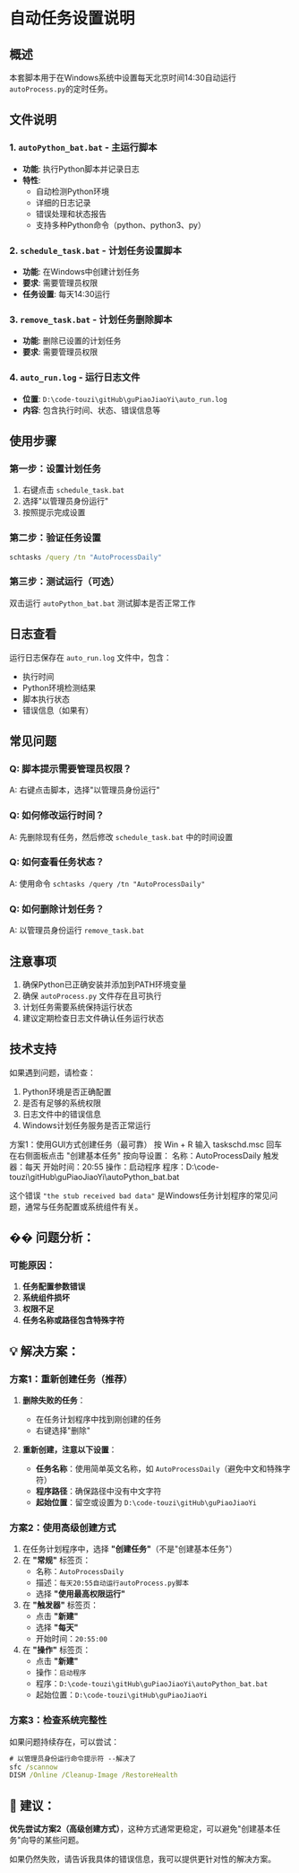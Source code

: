 # 自动任务设置说明

## 概述
本套脚本用于在Windows系统中设置每天北京时间14:30自动运行`autoProcess.py`的定时任务。

## 文件说明

### 1. `autoPython_bat.bat` - 主运行脚本
- **功能**: 执行Python脚本并记录日志
- **特性**: 
  - 自动检测Python环境
  - 详细的日志记录
  - 错误处理和状态报告
  - 支持多种Python命令（python、python3、py）

### 2. `schedule_task.bat` - 计划任务设置脚本
- **功能**: 在Windows中创建计划任务
- **要求**: 需要管理员权限
- **任务设置**: 每天14:30运行

### 3. `remove_task.bat` - 计划任务删除脚本
- **功能**: 删除已设置的计划任务
- **要求**: 需要管理员权限

### 4. `auto_run.log` - 运行日志文件
- **位置**: `D:\code-touzi\gitHub\guPiaoJiaoYi\auto_run.log`
- **内容**: 包含执行时间、状态、错误信息等

## 使用步骤

### 第一步：设置计划任务
1. 右键点击 `schedule_task.bat`
2. 选择"以管理员身份运行"
3. 按照提示完成设置

### 第二步：验证任务设置
```cmd
schtasks /query /tn "AutoProcessDaily"
```

### 第三步：测试运行（可选）
双击运行 `autoPython_bat.bat` 测试脚本是否正常工作

## 日志查看
运行日志保存在 `auto_run.log` 文件中，包含：
- 执行时间
- Python环境检测结果
- 脚本执行状态
- 错误信息（如果有）

## 常见问题

### Q: 脚本提示需要管理员权限？
A: 右键点击脚本，选择"以管理员身份运行"

### Q: 如何修改运行时间？
A: 先删除现有任务，然后修改 `schedule_task.bat` 中的时间设置

### Q: 如何查看任务状态？
A: 使用命令 `schtasks /query /tn "AutoProcessDaily"`

### Q: 如何删除计划任务？
A: 以管理员身份运行 `remove_task.bat`

## 注意事项
1. 确保Python已正确安装并添加到PATH环境变量
2. 确保 `autoProcess.py` 文件存在且可执行
3. 计划任务需要系统保持运行状态
4. 建议定期检查日志文件确认任务运行状态

## 技术支持
如果遇到问题，请检查：
1. Python环境是否正确配置
2. 是否有足够的系统权限
3. 日志文件中的错误信息
4. Windows计划任务服务是否正常运行 


方案1：使用GUI方式创建任务（最可靠）
按 Win + R
输入 taskschd.msc 回车
在右侧面板点击 "创建基本任务"
按向导设置：
名称：AutoProcessDaily
触发器：每天
开始时间：20:55
操作：启动程序
程序：D:\code-touzi\gitHub\guPiaoJiaoYi\autoPython_bat.bat

这个错误 `"the stub received bad data"` 是Windows任务计划程序的常见问题，通常与任务配置或系统组件有关。

## �� 问题分析：

### 可能原因：
1. **任务配置参数错误**
2. **系统组件损坏**
3. **权限不足**
4. **任务名称或路径包含特殊字符**

## 💡 解决方案：

### 方案1：重新创建任务（推荐）
1. **删除失败的任务**：
   - 在任务计划程序中找到刚创建的任务
   - 右键选择"删除"

2. **重新创建，注意以下设置**：
   - **任务名称**：使用简单英文名称，如 `AutoProcessDaily`（避免中文和特殊字符）
   - **程序路径**：确保路径中没有中文字符
   - **起始位置**：留空或设置为 `D:\code-touzi\gitHub\guPiaoJiaoYi`

### 方案2：使用高级创建方式
1. 在任务计划程序中，选择 **"创建任务"**（不是"创建基本任务"）
2. 在 **"常规"** 标签页：
   - 名称：`AutoProcessDaily`
   - 描述：`每天20:55自动运行autoProcess.py脚本`
   - 选择 **"使用最高权限运行"**
3. 在 **"触发器"** 标签页：
   - 点击 **"新建"**
   - 选择 **"每天"**
   - 开始时间：`20:55:00`
4. 在 **"操作"** 标签页：
   - 点击 **"新建"**
   - 操作：`启动程序`
   - 程序：`D:\code-touzi\gitHub\guPiaoJiaoYi\autoPython_bat.bat`
   - 起始位置：`D:\code-touzi\gitHub\guPiaoJiaoYi`

### 方案3：检查系统完整性
如果问题持续存在，可以尝试：
```cmd
# 以管理员身份运行命令提示符 --解决了
sfc /scannow
DISM /Online /Cleanup-Image /RestoreHealth
```

## 🎯 建议：

**优先尝试方案2（高级创建方式）**，这种方式通常更稳定，可以避免"创建基本任务"向导的某些问题。

如果仍然失败，请告诉我具体的错误信息，我可以提供更针对性的解决方案。
